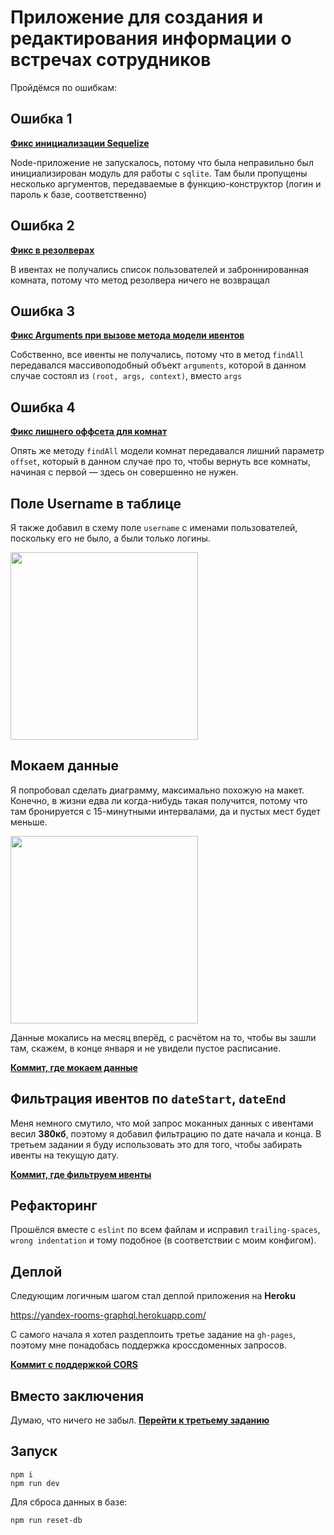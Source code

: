 # Приложение для создания и редактирования информации о встречах сотрудников

Пройдёмся по ошибкам:

## Ошибка 1

**[Фикс инициализации Sequelize](https://github.com/fletcherist/shri-2018-entrance-task-1/commit/116f0e593c8ce4a9a336a7f80ebe389e64b63acc#diff-18c449caa39363f82bacb4f7489e7783R4)**

Node-приложение не запускалось, потому что была неправильно был инициализирован модуль для работы с `sqlite`. Там были пропущены несколько аргументов, передаваемые в функцию-конструктор (логин и пароль к базе, соответственно)

## Ошибка 2

**[Фикс в резолверах](https://github.com/fletcherist/shri-2018-entrance-task-1/blob/master/graphql/resolvers/index.js#L15)**

В ивентах не получались список пользователей и заброннированная комната, потому что метод резолвера ничего не возвращал

## Ошибка 3

**[Фикс Arguments при вызове метода модели ивентов](https://github.com/fletcherist/shri-2018-entrance-task-1/blob/master/graphql/resolvers/query.js#L7)**

Собственно, все ивенты не получались, потому что в метод `findAll` передавался массивоподобный объект `arguments`, которой в данном случае состоял из `(root, args, context)`, вместо `args`

## Ошибка 4

**[Фикс лишнего оффсета для комнат](https://github.com/fletcherist/shri-2018-entrance-task-1/blob/master/graphql/resolvers/query.js#L22)**

Опять же методу `findAll` модели комнат передавался лишний параметр `offset`, который в данном случае про то, чтобы вернуть все комнаты, начиная с первой — здесь он совершенно не нужен.


## Поле Username в таблице
Я также добавил в схему поле `username` с именами пользователей, поскольку его не было, а были только логины.

<img height=300 src='https://pp.userapi.com/c840620/v840620100/448b8/M5rJ6JwKhCQ.jpg'/>


## Мокаем данные
Я попробовал сделать диаграмму, максимально похожую на макет. Конечно, в жизни едва ли когда-нибудь такая получится, потому что там бронируется с 15-минутными интервалами, да и пустых мест будет меньше.

<img height=300 src='https://pp.userapi.com/c840620/v840620100/448f0/EK_CloNPHDs.jpg'/>


Данные мокались на месяц вперёд, с расчётом на то, чтобы вы зашли там, скажем, в конце января и не увидели пустое расписание.


**[Коммит, где мокаем данные](https://github.com/fletcherist/shri-2018-entrance-task-1/commit/d1c032f29ab6756076ee69a9a9cd049ad4dfaffe#diff-329d3df6b8b3e1e2cdf0937013f7e7d4R3)**


## Фильтрация ивентов по `dateStart`, `dateEnd`
Меня немного смутило, что мой запрос моканных данных с ивентами весил **380кб**, поэтому я добавил фильтрацию по дате начала и конца. В третьем задании я буду использовать это для того, чтобы забирать ивенты на текущую дату.

**[Коммит, где фильтруем ивенты](https://github.com/fletcherist/shri-2018-entrance-task-1/commit/f702edd967ba7da796c44001ed02fadc3a594383)**



## Рефакторинг

Прошёлся вместе с `eslint` по всем файлам и исправил `trailing-spaces`, `wrong indentation` и тому подобное (в соответствии с моим конфигом).

## Деплой
Следующим логичным шагом стал деплой приложения на **Heroku**


https://yandex-rooms-graphql.herokuapp.com/


С самого начала я хотел раздеплоить третье задание на `gh-pages`, поэтому мне понадобась поддержка кроссдоменных запросов.

**[Коммит с поддержкой CORS](https://github.com/fletcherist/shri-2018-entrance-task-1/commit/a51bcf524bc19d39141ce05f2ccf13c1e1a162ef)**


## Вместо заключения
Думаю, что ничего не забыл. **[Перейти к третьему заданию](https://github.com/fletcherist/shri-2018-entrance-task-3)**

## Запуск
```
npm i
npm run dev
```

Для сброса данных в базе:
```
npm run reset-db
```
